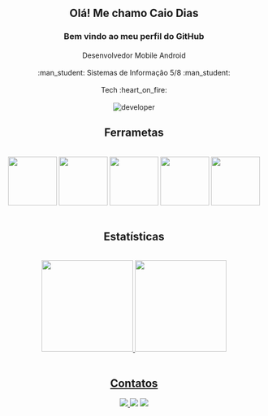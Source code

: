<div align="center"> 
    <h2> Olá! Me chamo Caio Dias </h2>
    <h3 align="center"> Bem vindo ao meu perfil do GitHub </h3>
        <img src="https://cdn.jsdelivr.net/gh/devicons/devicon/icons/android/android-original.svg" width="16" height="16"/> Desenvolvedor Mobile Android <img src="https://cdn.jsdelivr.net/gh/devicons/devicon/icons/android/android-original.svg" width="16" height="16"/><br><br>
        :man_student: Sistemas de Informação 5/8 :man_student: <br><br>
        Tech 	:heart_on_fire: 
</div>

<br>

<div align="center">
    <img alt="developer" src="https://www.mygo.ge/uploads/blog/1584023795.jpg">
</div>


<div align= " center " > 
          <h2> Ferrametas </h2> 
</div>

<br>

<div align="center">
          <img src="https://cdn.jsdelivr.net/gh/devicons/devicon/icons/kotlin/kotlin-original.svg" width="96" height="96"/>
          <img src="https://cdn.jsdelivr.net/gh/devicons/devicon/icons/android/android-original.svg" width="96" height="96"/>
          <img src="https://cdn.jsdelivr.net/gh/devicons/devicon/icons/firebase/firebase-plain.svg" width="96" height="96"/>
          <img src="https://cdn.jsdelivr.net/gh/devicons/devicon/icons/sqlite/sqlite-original.svg" width="96" height="96"/>
          <img src="https://cdn.jsdelivr.net/gh/devicons/devicon/icons/git/git-original.svg" width="96" height="96"/>
</div>

<br>

<div align= " center " > 
          <h2> Estatísticas </h2> 
</div>

<br>

<div align="center">
    <a href="https://github.com/CaioCozendey">
    <img height="180em" src="https://github-readme-stats.vercel.app/api/top-langs/?username=CaioCozendey&layout=compact&langs_count=7&theme=dracula"/>
    <img height="180em" src="https://github-readme-stats.vercel.app/api?username=CaioCozendey&show_icons=true&theme=dracula&include_all_commits=true&count_private=true"/>
</div>
          
<br>
          
<div align= " center " > 
          <h2> Contatos </h2> 
</div>
          
<div align="center">
    <a href="mailto:caiodh22@gmail.com" target = " _blank "> <img src="https://img.shields.io/badge/Gmail-D14836?style=for-the-badge&logo=gmail&logoColor=white"> </a>  
    <a href="https://api.whatsapp.com/send?phone=5522998562641" target = " _blank "><img src="https://img.shields.io/badge/WhatsApp-25D366?style=for-the-badge&logo=whatsapp&logoColor=white"></a>  
    <a href="https://www.linkedin.com/in/caio-dias-cozendey-502a1418a/" target = " _blank "> <img src="https://img.shields.io/badge/LinkedIn-0077B5?style=for-the-badge&logo=linkedin&logoColor=white"></a>  
</div

          
          
  
    

